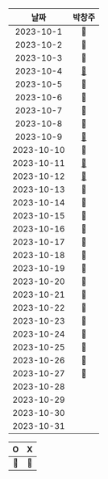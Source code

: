 |    날짜     | 박창주 |
|:---------:|:---:|
| 2023-10-1  |🔴|
| 2023-10-2  |🔴|
| 2023-10-3  |🔵|
| 2023-10-4  |[🔵](https://github.com/ds4pae/Daily-Study)|
| 2023-10-5  |🔵|
| 2023-10-6  |🔵|
| 2023-10-7  |🔴|
| 2023-10-8  |🔴|
| 2023-10-9  |[🔵](https://github.com/ds4pae/CodingTest)|
| 2023-10-10 |🔵|
| 2023-10-11 |[🔵](https://github.com/ds4pae/CodingTest)|
| 2023-10-12 |[🔵](https://github.com/ds4pae/CodingTest)|
| 2023-10-13 |🔴|
| 2023-10-14 |🔴|
| 2023-10-15 |🔵|
| 2023-10-16 |🔵|
| 2023-10-17 |🔵|
| 2023-10-18 |🔵|
| 2023-10-19 |🔵|
| 2023-10-20 |🔵|
| 2023-10-21 |🔵|
| 2023-10-22 |🔵|
| 2023-10-23 |🔵|
| 2023-10-24 |🔵|
| 2023-10-25 |🔵|
| 2023-10-26 |🔵|
| 2023-10-27 |🔵|
| 2023-10-28 ||
| 2023-10-29 ||
| 2023-10-30 ||
| 2023-10-31 ||


|     O      | X |
|:-----------:|:----:|
|    🔵    |  🔴  |

